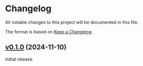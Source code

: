 # Changelog

All notable changes to this project will be documented in this file.

The format is based on [Keep a Changelog](https://keepachangelog.com/en/1.0.0/).

## [v0.1.0](https://github.com/livebook-dev/vega_lite_convert/tree/v0.1.0) (2024-11-10)

Initial release.
